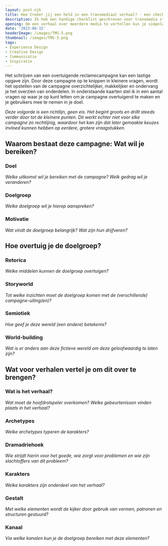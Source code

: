 ```yaml
---
layout: post.njk
title: Hoe Creëer jij een held in een transmediaal verhaal? - een checklist
description: Ik heb een handige checklist geschreven voor transmedia storytelling. Hiermee ga jij verder dan verhalen verspreiden over meerdere media. Je bouwt een rijke storyworld waarin gebruikers actief kunnen bijdragen, ontdekken en creëren. Hiermee kun je het proces systematisch en effectief aanpakken.
opening: Om een verhaal over meerdere media te vertellen kun je simpelweg een verhaal schrijven en dit op je bekende social media posten. Wanneer je het verhaal echter transmediaal verteld, voelen gebruikers zich sterker aangetrokken tot dit verhaal, en helpt het je om deze gebruikers zich onderdeel van het verhaal te laten voelen. Dit zorgt voor gebruikers die niet alleen lezen of kijken, maar zich ook in gaan zetten voor het gedeelde doel; of dit doel nu een persoonlijke, bedrijfsmatige of maatschappelijke missie is. Hoe je dit systematisch aanpakt, leg ik je uit op deze pagina's.
date: '2023-08-15'
headerImage: /images/TMS-5.png
thumbnail: /images/TMS-5.png
tags:
- Experience Design
- Creative Design
- Communicatie
- Inspiratie
---
```


Het schrijven van een overtuigende reclamecampagne kan een lastige opgave zijn. Door deze campagne op te knippen in kleinere vragen, wordt het opstellen van de campagne overzichtelijker, makkelijker en ondervang je het overzien van onderdelen. In onderstaande kaarten stel ik in een aantal vragen op waar je op kunt letten om je campagne overtuigend te maken en je gebruikers mee te nemen in je doel.

<p class="detail"><i>Deze volgorde is een richtlijn, geen eis. Het begint groots en drillt steeds verder door tot de kleinere punten. Dit werkt echter niet voor elke campagne zo rechtlijnig, waardoor het kan zijn dat later gemaakte keuzes invloed kunnen hebben op eerdere, grotere vraagstukken.</i></p>

## Waarom bestaat deze campagne: Wat wil je bereiken?

### Doel
*Welke uitkomst wil je bereiken met de campagne? Welk gedrag wil je veranderen?*

### Doelgroep
*Welke doelgroep wil je hierop aanspreken?*

### Motivatie
*Wat vindt de doelgroep belangrijk? Wat zijn hun drijfveren?*

## Hoe overtuig je de doelgroep?

### Retorica

*Welke middelen kunnen de doelgroep overtuigen?*

### Storyworld

*Tot welke inzichten moet de doelgroep komen met de (verschillende) campagne-uiting(en)?*

### Semiotiek

*Hoe geef je deze wereld (een andere) betekenis?*

### World-building

*Wat is er anders aan deze fictieve wereld om deze geloofwaardig te laten zijn?*

## Wat voor verhalen vertel je om dit over te brengen?

### Wat is het verhaal?

*Wat moet de hoofdrolspeler overkomen? Welke gebeurtenissen vinden plaats in het verhaal?*

### Archetypes

*Welke archetypes typeren de karakters?*

### Dramadriehoek

*Wie strijdt hierin voor het goede, wie zorgt voor problemen en wie zijn slachtoffers van dit probleem?*

### Karakters

*Welke karakters zijn onderdeel van het verhaal?*

### Gestalt

*Met welke elementen wordt de kijker door gebruik van vormen, patronen en structuren gestuurd?*

### Kanaal

*Via welke kanalen kun je de doelgroep bereiken met deze elementen?*